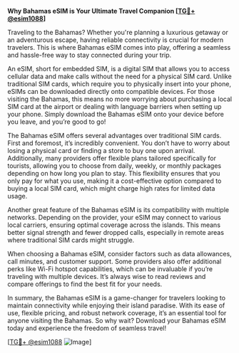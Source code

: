 **Why Bahamas eSIM is Your Ultimate Travel Companion [[TG💪+ @esim1088](https://t.me/s/esim1088)]**

Traveling to the Bahamas? Whether you're planning a luxurious getaway or an adventurous escape, having reliable connectivity is crucial for modern travelers. This is where Bahamas eSIM comes into play, offering a seamless and hassle-free way to stay connected during your trip.

An eSIM, short for embedded SIM, is a digital SIM that allows you to access cellular data and make calls without the need for a physical SIM card. Unlike traditional SIM cards, which require you to physically insert into your phone, eSIMs can be downloaded directly onto compatible devices. For those visiting the Bahamas, this means no more worrying about purchasing a local SIM card at the airport or dealing with language barriers when setting up your phone. Simply download the Bahamas eSIM onto your device before you leave, and you’re good to go!

The Bahamas eSIM offers several advantages over traditional SIM cards. First and foremost, it’s incredibly convenient. You don’t have to worry about losing a physical card or finding a store to buy one upon arrival. Additionally, many providers offer flexible plans tailored specifically for tourists, allowing you to choose from daily, weekly, or monthly packages depending on how long you plan to stay. This flexibility ensures that you only pay for what you use, making it a cost-effective option compared to buying a local SIM card, which might charge high rates for limited data usage.

Another great feature of the Bahamas eSIM is its compatibility with multiple networks. Depending on the provider, your eSIM may connect to various local carriers, ensuring optimal coverage across the islands. This means better signal strength and fewer dropped calls, especially in remote areas where traditional SIM cards might struggle.

When choosing a Bahamas eSIM, consider factors such as data allowances, call minutes, and customer support. Some providers also offer additional perks like Wi-Fi hotspot capabilities, which can be invaluable if you’re traveling with multiple devices. It’s always wise to read reviews and compare offerings to find the best fit for your needs.

In summary, the Bahamas eSIM is a game-changer for travelers looking to maintain connectivity while enjoying their island paradise. With its ease of use, flexible pricing, and robust network coverage, it’s an essential tool for anyone visiting the Bahamas. So why wait? Download your Bahamas eSIM today and experience the freedom of seamless travel! 

[[TG💪+ @esim1088](https://t.me/s/esim1088) ![Image](https://i.postimg.cc/Y0z9fWf4/image.png)]